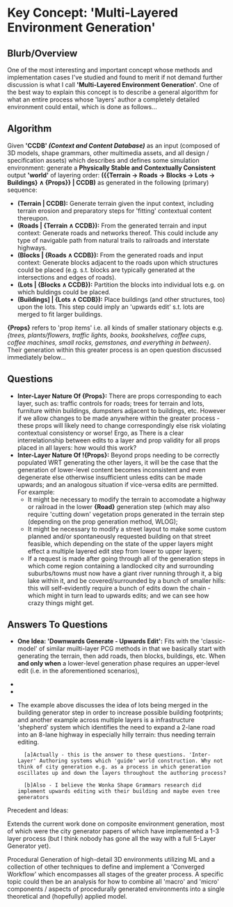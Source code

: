 # Key Concept: 'Multi-Layered Environment Generation'

## Blurb/Overview

One of the most interesting and important concept whose methods and implementation cases I've studied and found to merit if not demand further discussion is what I call **'Multi-Layered Environment Generation'**. One of the best way to explain this concept is to describe a general algorithm for what an entire process whose 'layers' author a completely detailed environment could entail, which is done as follows...

## Algorithm

Given **'CCDB' *(Context and Content Database)*** as an input (composed of 3D models, shape grammars, other multimedia assets, and all design / specification assets) which describes and defines some simulation environment: generate a **Physically Stable and Contextually Consistent** output **'world'** of layering order: **({{Terrain → Roads → Blocks → Lots → Buildings} ∧ {Props}} | CCDB)** as generated in the following (primary) sequence:

* **(Terrain | CCDB):** Generate terrain given the input context, including terrain erosion and preparatory steps for 'fitting' contextual content thereupon.
* **(Roads | {Terrain ∧ CCDB}):** From the generated terrain and input context: Generate roads and networks thereof. This could include any type of navigable path from natural trails to railroads and interstate highways.
* **(Blocks | {Roads ∧ CCDB}):** From the generated roads and input context: Generate blocks adjacent to the roads upon which structures could be placed (e.g. s.t. blocks are typically generated at the intersections and edges of roads).
* **(Lots | {Blocks ∧ CCDB}):** Partition the blocks into individual lots e.g. on which buldings could be placed.
* **(Buildings] | {Lots ∧ CCDB}):** Place buildings (and other structures, too) upon the lots. This step could imply an 'upwards edit' s.t. lots are merged to fit larger buildings.

**{Props}** refers to 'prop items' i.e. all kinds of smaller stationary objects e.g. *{trees, plants/flowers, traffic lights, books, bookshelves, coffee cups, coffee machines, small rocks, gemstones, and everything in between}*. Their generation within this greater process is an open question discussed immediately below...

## Questions

* **Inter-Layer Nature Of {Props}:** There are props corresponding to each layer, such as: traffic controls for roads; trees for terrain and lots, furniture within buildings, dumpsters adjacent to buildings, etc. However if we allow changes to be made anywhere within the greater process - these props will likely need to change correspondingly else risk violating contextual consistency or worse! Ergo, as There is a clear interrelationship between edits to a layer and prop validity for all props placed in all layers: how would this work?
* **Inter-Layer Nature Of !{Props}:** Beyond props needing to be correctly populated WRT generating the other layers, it will be the case that the generation of lower-level content becomes inconsistent and even degenerate else otherwise insufficient unless edits can be made upwards; and an analogous situation if vice-versa edits are permitted. For example:
  * It might be necessary to modify the terrain to accomodate a highway or railroad in the lower **{Road}** generation step (which may also require 'cutting down' vegetation props generated in the terrain step (depending on the prop generation method, WLOG);
  * It might be necessary to modify a street layout to make some custom planned and/or spontaneously requested building on that street feasible, which depending on the state of the upper layers might effect a multiple layered edit step from lower to upper layers;
  * If a request is made after going through all of the generation steps in which come region containing a landlocked city and surrounding suburbs/towns must now have a giant river running through it, a big lake within it, and be covered/surrounded by a bunch of smaller hills: this will self-evidently require a bunch of edits down the chain - which might in turn lead to upwards edits; and we can see how crazy things might get.

## Answers To Questions

* **One Idea: 'Downwards Generate - Upwards Edit':** Fits with the 'classic-model' of similar muilti-layer PCG methods in that we basically start with generating the terrain, then add roads, then blocks, buildings, etc. When **and only when** a lower-level generation phase requires an upper-level edit (i.e. in the aforementioned scenarios), 
* 
* 
* The example above discusses the idea of lots being merged in the building generator step in order to increase possible building footprints; and another example across multiple layers is a infrastructure 'shepherd' system which identifies the need to expand a 2-lane road into an 8-lane highway in especially hilly terrain: thus needing terrain editing.

        [a]Actually - this is the answer to these questions. 'Inter-Layer' Authoring systems which 'guide' world construction. Why not think of city generation e.g. as a process in which generation oscillates up and down the layers throughout the authoring process?

        [b]Also - I believe the Wonka Shape Grammars research did implement upwards editing with their building and maybe even tree generators


Precedent and Ideas:

Extends the current work done on composite environment generation, most of which were the city generator papers of which have implemented a 1-3 layer process (but I think nobody has gone all the way with a full 5-Layer Generator yet).

Procedural Generation of high-detail 3D environments utilizing ML and a collection of other techniques to define and implement a 'Converged Workflow' which encompasses all stages of the greater process.
A specific topic could then be an analysis for how to combine all 'macro' and 'micro' components / aspects of procedurally generated environments into a single theoretical and (hopefully) applied model.


